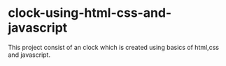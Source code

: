 # clock-using-html-css-and-javascript

This project consist of an clock which is created using basics of html,css and javascript.
